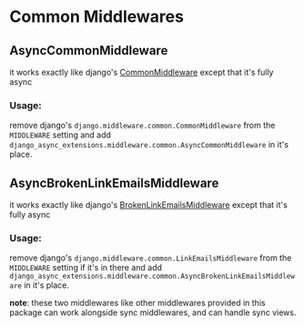 # Common Middlewares

## AsyncCommonMiddleware
it works exactly like django's [CommonMiddleware](https://docs.djangoproject.com/en/5.1/ref/middleware/#django.middleware.common.CommonMiddleware)
except that it's fully async

### Usage:
remove django's `django.middleware.common.CommonMiddleware` from the `MIDDLEWARE` setting and add
`django_async_extensions.middleware.common.AsyncCommonMiddleware` in it's place.



## AsyncBrokenLinkEmailsMiddleware
it works exactly like django's [BrokenLinkEmailsMiddleware](https://docs.djangoproject.com/en/5.1/ref/middleware/#django.middleware.common.BrokenLinkEmailsMiddleware)
except that it's fully async

### Usage:
remove django's `django.middleware.common.LinkEmailsMiddleware` from the `MIDDLEWARE` setting if it's in there and add
`django_async_extensions.middleware.common.AsyncBrokenLinkEmailsMiddleware` in it's place.


**note**: these two middlewares like other middlewares provided in this package can work alongside sync middlewares, and can handle sync views.
